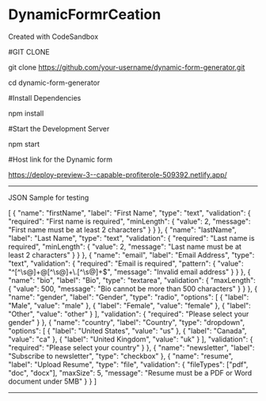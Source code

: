 # DynamicFormrCeation

Created with CodeSandbox


#GIT CLONE

git clone https://github.com/your-username/dynamic-form-generator.git

cd dynamic-form-generator

#Install Dependencies

npm install

#Start the Development Server

npm start


#Host link for the Dynamic form

https://deploy-preview-3--capable-profiterole-509392.netlify.app/



----------------------------------


JSON Sample for testing

[
  {
    "name": "firstName",
    "label": "First Name",
    "type": "text",
    "validation": {
      "required": "First name is required",
      "minLength": {
        "value": 2,
        "message": "First name must be at least 2 characters"
      }
    }
  },
  {
    "name": "lastName",
    "label": "Last Name",
    "type": "text",
    "validation": {
      "required": "Last name is required",
      "minLength": {
        "value": 2,
        "message": "Last name must be at least 2 characters"
      }
    }
  },
  {
    "name": "email",
    "label": "Email Address",
    "type": "text",
    "validation": {
      "required": "Email is required",
      "pattern": {
        "value": "^[^\\s@]+@[^\\s@]+\\.[^\\s@]+$",
        "message": "Invalid email address"
      }
    }
  },
  {
    "name": "bio",
    "label": "Bio",
    "type": "textarea",
    "validation": {
      "maxLength": {
        "value": 500,
        "message": "Bio cannot be more than 500 characters"
      }
    }
  },
  {
    "name": "gender",
    "label": "Gender",
    "type": "radio",
    "options": [
      { "label": "Male", "value": "male" },
      { "label": "Female", "value": "female" },
      { "label": "Other", "value": "other" }
    ],
    "validation": {
      "required": "Please select your gender"
    }
  },
  {
    "name": "country",
    "label": "Country",
    "type": "dropdown",
    "options": [
      { "label": "United States", "value": "us" },
      { "label": "Canada", "value": "ca" },
      { "label": "United Kingdom", "value": "uk" }
    ],
    "validation": {
      "required": "Please select your country"
    }
  },
  {
    "name": "newsletter",
    "label": "Subscribe to newsletter",
    "type": "checkbox"
  },
  {
    "name": "resume",
    "label": "Upload Resume",
    "type": "file",
    "validation": {
      "fileTypes": ["pdf", "doc", "docx"],
      "maxSize": 5,
      "message": "Resume must be a PDF or Word document under 5MB"
    }
  }
]

--------------------------------




